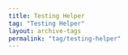 ```yaml
---
title: Testing Helper
tag: "Testing Helper"
layout: archive-tags
permalink: "tag/testing-helper"
---
```

